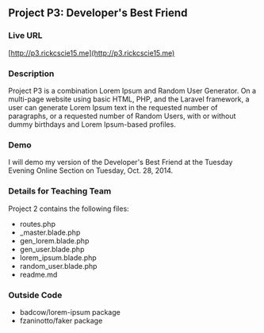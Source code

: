 ## Project P3: Developer's Best Friend ##

### Live URL
[http://p3.rickcscie15.me](http://p3.rickcscie15.me)

### Description ###

Project P3 is a combination Lorem Ipsum and Random User Generator. On a multi-page website using basic HTML, PHP, and the Laravel framework, a user can generate Lorem Ipsum text in the requested number of paragraphs, or a requested number of Random Users, with or without dummy birthdays and Lorem Ipsum-based profiles.

### Demo ###

I will demo my version of the Developer's Best Friend at the Tuesday Evening Online Section on Tuesday, Oct. 28, 2014.

### Details for Teaching Team ###

Project 2 contains the following files:

- routes.php
- _master.blade.php
- gen_lorem.blade.php
- gen_user.blade.php
- lorem_ipsum.blade.php
- random_user.blade.php
- readme.md

### Outside Code ###

- badcow/lorem-ipsum package
- fzaninotto/faker package

